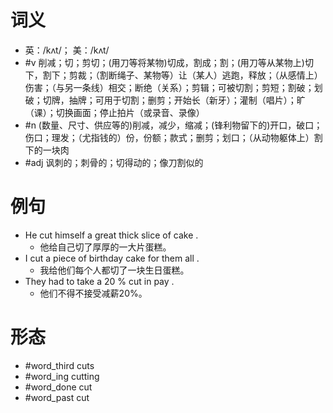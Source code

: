 # 词义
- 英：/kʌt/； 美：/kʌt/
- #v 削减；切；剪切；(用刀等将某物)切成，割成；割；(用刀等从某物上)切下，割下；剪裁；（割断绳子、某物等）让（某人）逃跑，释放；（从感情上）伤害；（与另一条线）相交；断绝（关系）；剪辑；可被切割；剪短；割破；划破；切牌，抽牌；可用于切割；删剪；开始长（新牙）；灌制（唱片）；旷（课）；切换画面；停止拍片（或录音、录像）
- #n (数量、尺寸、供应等的)削减，减少，缩减；(锋利物留下的)开口，破口；伤口；理发；（尤指钱的）份，份额；款式；删剪；划口；（从动物躯体上）割下的一块肉
- #adj 讽刺的；刺骨的；切得动的；像刀割似的
# 例句
- He cut himself a great thick slice of cake .
	- 他给自己切了厚厚的一大片蛋糕。
- I cut a piece of birthday cake for them all .
	- 我给他们每个人都切了一块生日蛋糕。
- They had to take a 20 % cut in pay .
	- 他们不得不接受减薪20%。
# 形态
- #word_third cuts
- #word_ing cutting
- #word_done cut
- #word_past cut
